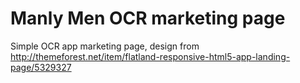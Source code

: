 Manly Men OCR marketing page
==

Simple OCR app marketing page, design from http://themeforest.net/item/flatland-responsive-html5-app-landing-page/5329327